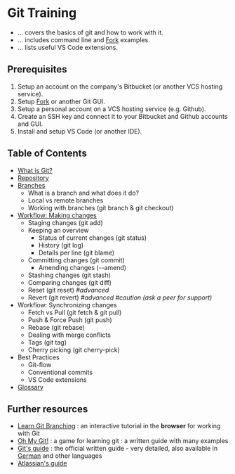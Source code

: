 # Git Training

- ... covers the basics of git and how to work with it.
- ... includes command line and [Fork](https://git-fork.com/) examples.
- ... lists useful VS Code extensions.

## Prerequisites

1. Setup an account on the company's Bitbucket (or another VCS hosting service).
2. Setup [Fork](https://git-fork.com/) or another Git GUI.
3. Setup a personal account on a VCS hosting service (e.g. Github).
4. Create an SSH key and connect it to your Bitbucket and Github accounts and GUI.
5. Install and setup VS Code (or another IDE).

## Table of Contents

- [What is Git?](docs/what-is-git.md)
- [Repository](docs/repository.md)
- [Branches](docs/branches.md)
  - What is a branch and what does it do?
  - Local vs remote branches
  - Working with branches (git branch & git checkout)
- [Workflow: Making changes](docs/workflow-making-changes.md)
  - Staging changes (git add)
  - Keeping an overview
    - Status of current changes (git status)
    - History (git log)
    - Details per line (git blame)
  - Committing changes (git commit)
    - Amending changes (--amend)
  - Stashing changes (git stash)
  - Comparing changes (git diff)
  - Reset (git reset) *#advanced*
  - Revert (git revert) *#advanced* *#caution (ask a peer for support)*
- Workflow: Synchronizing changes
  - Fetch vs Pull (git fetch & git pull)
  - Push & Force Push (git push)
  - Rebase (git rebase)
  - Dealing with merge conflicts
  - Tags (git tag)
  - Cherry picking (git cherry-pick)
- Best Practices
  - Git-flow
  - Conventional commits
  - VS Code extensions
- [Glossary](docs/glossary.md)

## Further resources

- [Learn Git Branching](https://learngitbranching.js.org/)
: an interactive tutorial in the **browser** for working with Git
- [Oh My Git!](https://ohmygit.org/)
: a game for learning git
: a written guide with many examples
- [Git's guide](https://git-scm.com/book/en/v2)
: the official written guide - very detailed, also available in [German](https://git-scm.com/book/de/v2) and other languages
- [Atlassian's guide](https://www.atlassian.com/git/tutorials/setting-up-a-repository)
